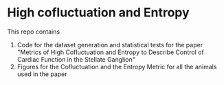 # High cofluctuation and Entropy 
This repo contains 
1. Code for the dataset generation and statistical tests for the paper 
  "Metrics of High Cofluctuation and Entropy to Describe Control of Cardiac Function in the Stellate Ganglion"
2. Figures for the Cofluctuation and the Entropy Metric for all the animals used in the paper 



